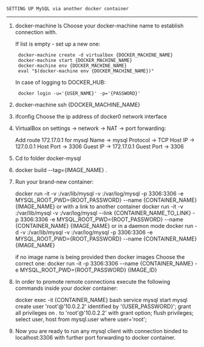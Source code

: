 
	SETTING UP MySQL via another docker container
--------------------------------------------------------------------
1. docker-machine ls
	Choose your docker-machine name to establish connection with.
	
	If list is empty - set up a new one:
	
		docker-machine create -d virtualbox {DOCKER_MACHINE_NAME}
		docker-machine start {DOCKER_MACHINE_NAME}
		docker-machine env {DOCKER_MACHINE_NAME}
		eval "$(docker-machine env {DOCKER_MACHINE_NAME})"
	
	In case of logging to DOCKER_HUB:
	
		docker login -u='{USER_NAME}' -p='{PASSWORD}'
		
2. docker-machine ssh {DOCKER_MACHINE_NAME}

3. ifconfig
	Choose the ip address of docker0 network interface
	
4. VirtualBox on settings -> network -> NAT -> port forwarding:

	Add route 172.17.0.1 for mysql
		Name 		-> mysql
		Protocol 	-> TCP
		Host IP 	-> 127.0.0.1
		Host Port 	-> 3306
		Guest IP 	-> 172.17.0.1
		Guest Port	-> 3306
		
5. Cd to folder docker-mysql
6. docker build --tag={IMAGE_NAME} .
7. Run your brand-new container:

	docker run -it -v <local-enabled-dir>:/var/lib/mysql -v <local-log-dir>:/var/log/mysql -p 3306:3306 -e MYSQL_ROOT_PWD={ROOT_PASSWORD} --name {CONTAINER_NAME} {IMAGE_NAME}
		or with a link to another container
	docker run -it -v <local-enabled-dir>:/var/lib/mysql -v <local-log-dir>:/var/log/mysql --link {CONTAINER_NAME_TO_LINK} -p 3306:3306 -e MYSQL_ROOT_PWD={ROOT_PASSWORD} --name {CONTAINER_NAME} {IMAGE_NAME}
		or in a daemon mode
	docker run -d -v <local-enabled-dir>:/var/lib/mysql -v <local-log-dir>:/var/log/mysql -p 3306:3306 -e MYSQL_ROOT_PWD={ROOT_PASSWORD} --name {CONTAINER_NAME} {IMAGE_NAME}
	
	if no image name is being provided then
		docker images
	Choose the correct one:
		docker run -it -p 3306:3306 --name {CONTAINER_NAME} -e MYSQL_ROOT_PWD={ROOT_PASSWORD} {IMAGE_ID}
		
8.  In order to promote remote connections execute the following commands inside your docker container:

	docker exec -it {CONTAINER_NAME} bash
	service mysql start
	mysql
	create user 'root'@'10.0.2.2' identified by '{USER_PASSWORD}';
	grant all privileges on *.* to 'root'@'10.0.2.2' with grant option;
	flush privileges;
	select user, host from mysql.user where user='root';

9. Now you are ready to run any mysql client with connection binded to localhost:3306 with further port forwarding to docker container.
